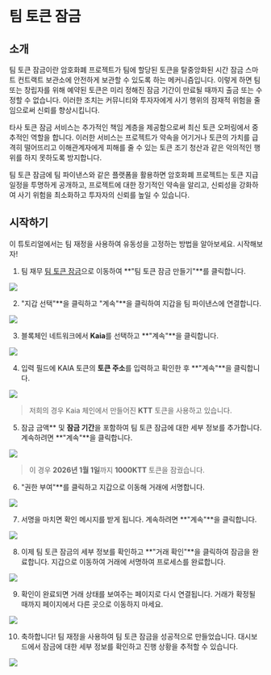 # 팀 토큰 잠금

## 소개

팀 토큰 잠금이란 암호화폐 프로젝트가 팀에 할당된 토큰을 탈중앙화된 시간 잠금 스마트 컨트랙트 보관소에 안전하게 보관할 수 있도록 하는 메커니즘입니다. 이렇게 하면 팀 또는 창립자를 위해 예약된 토큰은 미리 정해진 잠금 기간이 만료될 때까지 출금 또는 수정할 수 없습니다. 이러한 조치는 커뮤니티와 투자자에게 사기 행위의 잠재적 위험을 줄임으로써 신뢰를 향상시킵니다.

타사 토큰 잠금 서비스는 추가적인 책임 계층을 제공함으로써 최신 토큰 오퍼링에서 중추적인 역할을 합니다. 이러한 서비스는 프로젝트가 약속을 어기거나 토큰의 가치를 급격히 떨어뜨리고 이해관계자에게 피해를 줄 수 있는 토큰 조기 청산과 같은 악의적인 행위를 하지 못하도록 방지합니다.

팀 토큰 잠금에 팀 파이낸스와 같은 플랫폼을 활용하면 암호화폐 프로젝트는 토큰 지급 일정을 투명하게 공개하고, 프로젝트에 대한 장기적인 약속을 알리고, 신뢰성을 강화하여 사기 위험을 최소화하고 투자자의 신뢰를 높일 수 있습니다.

## 시작하기

이 튜토리얼에서는 팀 재정을 사용하여 유동성을 고정하는 방법을 알아보세요. 시작해보자!

1. 팀 재무 [팀 토큰 잠금](https://team.finance/team-token-locks)으로 이동하여 \*\*"팀 토큰 잠금 만들기"\*\*를 클릭합니다.

![](/img/build/tools/token-management/team-token-locks/ttl-step-1.jpeg)

2. "지갑 선택"\*\*을 클릭하고 "계속"\*\*을 클릭하여 지갑을 팀 파이낸스에 연결합니다.

![](/img/build/tools/token-management/team-token-locks/ttl-step-2.jpeg)

3. 블록체인 네트워크에서 **Kaia**를 선택하고 \*\*"계속"\*\*을 클릭합니다.

![](/img/build/tools/token-management/team-token-locks/ttl-step-3.jpeg)

4. 입력 필드에 KAIA 토큰의 **토큰 주소**를 입력하고 확인한 후 \*\*"계속"\*\*을 클릭합니다.

![](/img/build/tools/token-management/team-token-locks/ttl-step-4.jpeg)

> 저희의 경우 Kaia 체인에서 만들어진 **KTT** 토큰을 사용하고 있습니다.

5. 잠금 금액\*\* 및 **잠금 기간**을 포함하여 팀 토큰 잠금에 대한 세부 정보를 추가합니다. 계속하려면 \*\*"계속"\*\*을 클릭합니다.

![](/img/build/tools/token-management/team-token-locks/ttl-step-5.jpeg)

> 이 경우 **2026년 1월 1일**까지 **1000KTT** 토큰을 잠궜습니다.

6. "권한 부여"\*\*를 클릭하고 지갑으로 이동해 거래에 서명합니다.

![](/img/build/tools/token-management/team-token-locks/ttl-step-6.jpeg)

7. 서명을 마치면 확인 메시지를 받게 됩니다. 계속하려면 \*\*"계속"\*\*을 클릭합니다.

![](/img/build/tools/token-management/team-token-locks/ttl-step-7.jpeg)

8. 이제 팀 토큰 잠금의 세부 정보를 확인하고 \*\*"거래 확인"\*\*을 클릭하여 잠금을 완료합니다. 지갑으로 이동하여 거래에 서명하여 프로세스를 완료합니다.

![](/img/build/tools/token-management/team-token-locks/ttl-step-8.jpeg)

9. 확인이 완료되면 거래 상태를 보여주는 페이지로 다시 연결됩니다. 거래가 확정될 때까지 페이지에서 다른 곳으로 이동하지 마세요.

![](/img/build/tools/token-management/team-token-locks/ttl-step-9.jpeg)

10. 축하합니다! 팀 재정을 사용하여 팀 토큰 잠금을 성공적으로 만들었습니다. 대시보드에서 잠금에 대한 세부 정보를 확인하고 진행 상황을 추적할 수 있습니다.

![](/img/build/tools/token-management/team-token-locks/ttl-step-10.jpeg)
